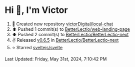 <h1>Hi 👋, I'm Victor </h1>

<!--RECENT_ACTIVITY:start-->
1. 📔 Created new repository [victorDigital/local-chat](https://github.com/victorDigital/local-chat)<br>
2. ⬆️ Pushed 1 commit(s) to [BetterLectio/web-landing-page](https://github.com/BetterLectio/web-landing-page)<br>
3. ⬆️ Pushed 2 commit(s) to [BetterLectio/BetterLectio-next](https://github.com/BetterLectio/BetterLectio-next)<br>
4. ✌️ Released [v0.6.5](https://github.com/BetterLectio/BetterLectio-next/releases/tag/v0.6.5) in [BetterLectio/BetterLectio-next](https://github.com/BetterLectio/BetterLectio-next)<br>
5. ⭐ Starred [sveltejs/svelte](https://github.com/sveltejs/svelte)<br>
<!--RECENT_ACTIVITY:end-->

<!--RECENT_ACTIVITY:last_update-->
Last Updated: Friday, May 31st, 2024, 7:10:42 PM
<!--RECENT_ACTIVITY:last_update_end-->

